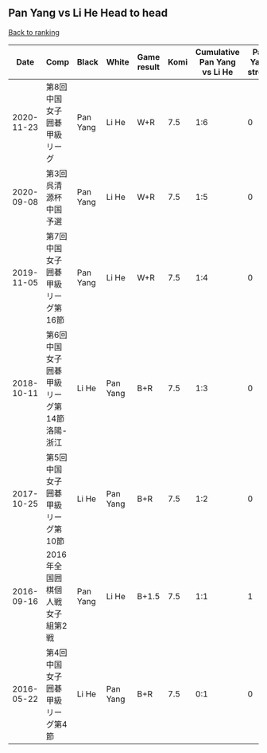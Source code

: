 ## Pan Yang vs Li He Head to head

[Back to ranking](../../index.md)




| **Date** | **Comp** | **Black** | **White** | **Game result** | **Komi** | **Cumulative Pan Yang vs Li He** | **Pan Yang streak** | **Li He streak** | 
| --- | --- | --- | --- | --- | --- | --- | --- | --- |
| 2020-11-23 | 第8回中国女子囲碁甲級リーグ | Pan Yang | Li He | W+R | 7.5 | 1:6 | 0 | 5 | 
| 2020-09-08 | 第3回呉清源杯中国予選 | Pan Yang | Li He | W+R | 7.5 | 1:5 | 0 | 4 | 
| 2019-11-05 | 第7回中国女子囲碁甲級リーグ第16節 | Pan Yang | Li He | W+R | 7.5 | 1:4 | 0 | 3 | 
| 2018-10-11 | 第6回中国女子囲碁甲級リーグ第14節洛陽-浙江 | Li He | Pan Yang | B+R | 7.5 | 1:3 | 0 | 2 | 
| 2017-10-25 | 第5回中国女子囲碁甲級リーグ第10節 | Li He | Pan Yang | B+R | 7.5 | 1:2 | 0 | 1 | 
| 2016-09-16 | 2016年全国囲棋個人戦女子組第2戦 | Pan Yang | Li He | B+1.5 | 7.5 | 1:1 | 1 | 0 | 
| 2016-05-22 | 第4回中国女子囲碁甲級リーグ第4節 | Li He | Pan Yang | B+R | 7.5 | 0:1 | 0 | 1 |




